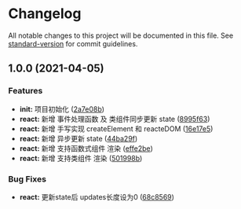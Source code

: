 # Changelog

All notable changes to this project will be documented in this file. See [standard-version](https://github.com/conventional-changelog/standard-version) for commit guidelines.

## 1.0.0 (2021-04-05)


### Features

* **init:** 项目初始化 ([2a7e08b](https://github.com/coderlfm/react-source-code/commit/2a7e08b86bf71c6a240adeb466fff0450752742c))
* **react:** 新增 事件处理函数 及 类组件同步更新 state ([8995f63](https://github.com/coderlfm/react-source-code/commit/8995f630f47ff0a9a76ddec69227820245aa79ea))
* **react:** 新增 手写实现 createElement 和 reacteDOM ([16e17e5](https://github.com/coderlfm/react-source-code/commit/16e17e5d578eea4e73c7f373fdbf8c66a665f755))
* **react:** 新增 异步更新 state ([44ba29f](https://github.com/coderlfm/react-source-code/commit/44ba29f81ff071a6ac31660525837db30a6f8b26))
* **react:** 新增 支持函数式组件 渲染 ([effe2be](https://github.com/coderlfm/react-source-code/commit/effe2be429a4d2b15477ec2fa4d9ab2d8635bf4d))
* **react:** 新增 支持类组件 渲染 ([501998b](https://github.com/coderlfm/react-source-code/commit/501998b4fafff78c9400570ffab3b666ebf0bcc2))


### Bug Fixes

* **react:** 更新state后 updates长度设为0 ([68c8569](https://github.com/coderlfm/react-source-code/commit/68c85690ccc33578d9abbfab16ae4f917522402d))
